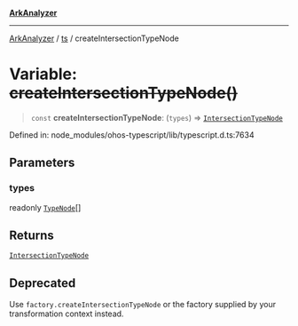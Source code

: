 [**ArkAnalyzer**](../../../../README.md)

***

[ArkAnalyzer](../../../../globals.md) / [ts](../README.md) / createIntersectionTypeNode

# Variable: ~~createIntersectionTypeNode()~~

> `const` **createIntersectionTypeNode**: (`types`) => [`IntersectionTypeNode`](../interfaces/IntersectionTypeNode.md)

Defined in: node\_modules/ohos-typescript/lib/typescript.d.ts:7634

## Parameters

### types

readonly [`TypeNode`](../interfaces/TypeNode.md)[]

## Returns

[`IntersectionTypeNode`](../interfaces/IntersectionTypeNode.md)

## Deprecated

Use `factory.createIntersectionTypeNode` or the factory supplied by your transformation context instead.
